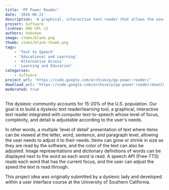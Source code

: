 ```yaml
---
title: 'PP Power Reader'
date: '2016-06-21'
description: 'A graphical, interactive text reader that allows the user to personally adjust based on individual needs.'
project: Software
license: GNU GPL v2
authors: Unknown
image: items/blank.png
thumb: items/blank-thumb.png
tags:
    - 'Text to Speech'
    - 'Educational and Learning'
    - 'Alternative Access'
    - 'Learning and Education'
categories:
    - Software
project_url: 'https://code.google.com/archive/p/pp-power-reader/'
download_url: 'https://code.google.com/archive/p/pp-power-reader/downloads'
moderated: true
---
```

The dyslexic community accounts for 15-20% of the U.S. population. Our goal is to build a dyslexic text reader/learning tool, a graphical, interactive text reader integrated with computer text-to-speech whose level of focus, complexity, and detail is adjustable according to the user's needs.

In other words, a multiple 'level of detail' presentation of text where items can be viewed at the letter, word, sentence, and paragraph level, allowing the user needs to adjust it to their needs. Items can grow or shrink in size as they are read by the software, and the color of the text can also be adjusted. Image representations and dictionary definitions of words can be displayed next to the word as each word is read. A speech API (Free-TTS) reads each word that has the current focus, and the user can adjust the speed the text is read through.

This project idea was originally submitted by a dyslexic lady and developed within a user interface course at the University of Southern California.